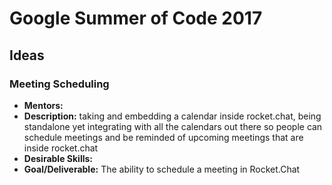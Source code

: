 # Google Summer of Code 2017

## Ideas

### Meeting Scheduling
* **Mentors:** <Put Name here>
* **Description:** taking and embedding a calendar inside rocket.chat, being standalone yet integrating with all the calendars out there so people can schedule meetings and be reminded of upcoming meetings that are inside rocket.chat
* **Desirable Skills:** <Please populate>
* **Goal/Deliverable:** The ability to schedule a meeting in Rocket.Chat

